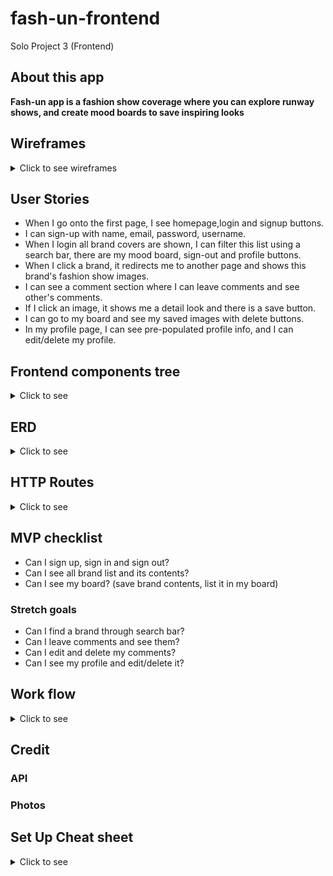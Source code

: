 # fash-un-frontend
Solo Project 3 (Frontend)
## About this app
**Fash-un app is a fashion show coverage where you can explore runway shows, and create mood boards to save inspiring looks**

## Wireframes
<details>
<summary>Click to see wireframes</summary>

![1](./wireframes/1.png)
![1](./wireframes/2.png)
![1](./wireframes/3.png)
![1](./wireframes/4.png)
![1](./wireframes/5.png)
![1](./wireframes/6.png)
![1](./wireframes/7.png)
</details>

## User Stories

- When I go onto the first page, I see homepage,login and signup buttons.
- I can sign-up with name, email, password, username.
- When I login all brand covers are shown, I can filter this list using a search bar, there are my mood board, sign-out and profile buttons. 
- When I click a brand, it redirects me to another page and shows this brand's fashion show images.
- I can see a comment section where I can leave comments and see other's comments.
- If I click an image, it shows me a detail look and there is a save button.
- I can go to my board and see my saved images with delete buttons.
- In my profile page, I can see pre-populated profile info, and I can edit/delete my profile.

## Frontend components tree
<details>
<summary>Click to see</summary>

![1](./ERD:TREE/componentTree.png)

</details>

## ERD
<details>
<summary>Click to see</summary>

![1](./ERD:TREE/ERD.png)

</details>

## HTTP Routes
<details>
<summary>Click to see</summary>

[Users]

| Method | Path                   | Purpose                                | Note                       |
|--------|------------------------|----------------------------------------|----------------------------|
| GET    | /users                 | Get user profile info                  | use auth headers for userId|
| GET    | /users/myboard       | Show saved contents in my board          | use auth headers for userId|
| POST   | /users                 | Sign-up                                |
| POST   | /users/login           | Log-in                                 |
| PUT    | /users/profile         | Edit user profile info                 |use auth headers for userId |
| DELETE | /users/                | Delete user account                    | use auth headers for userId|


[Brand] * /:id/ refers to the id of whatever that comes before /:id/ *
| Method | Path                   | Purpose                         | Note                                    |
|--------|------------------------|---------------------------------|-----------------------------------------|
| GET    | /brands                | Get brand list from api         | 
| GET    | /brands/:id            | Brand contents and comments     |Fetch brandContents, and include comments|  
| POST   | /brandContent/:id      | User can save images            |
| DELETE | /brandContent/:id      | User can delete saved images    |


[Comment]
| Method | Path                   | Purpose                         |
|--------|------------------------|---------------------------------|
| POST   | /brand/:id/comments    | Leave comments                  |


</details>

## MVP checklist 
- Can I sign up, sign in and sign out?
- Can I see all brand list and its contents?
- Can I see my board? (save brand contents, list it in my board)

### Stretch goals
- Can I find a brand through search bar?
- Can I leave comments and see them?
- Can I edit and delete my comments?
- Can I see my profile and edit/delete it?
</details>

## Work flow
<details>
<summary>Click to see </summary>

1. Work on backend and frontend synchronously.
2. Setup (react dependencies, sequelize, express, etc)
3. Make database, add constraints/validations, associations.
4. Set front/backend servers and run them.
5. Controllers and Routers in backend.
6. All functionalities in frontend using(context, components, props)
7. CRUD 
     <p>[Create]</p>

    - Signup
    - Signin
    - Save brand images  
    - Leave comments 

    <p>[Read]</p>

    - All brand list
    - Collection images(single brand view)
    - Detail view(single photo)
    - User profile info
    - Mood board(saved images)
    - All comment list

    <p>[Update]</p>

    - User profile info edit

    <p>[Delete]</p>
    
    - Delete user account
    - Delete images from mood board 

8. Signout functionality.
9. Styling up browser with CSS.
</details>

## Credit
### API
### Photos


## Set Up Cheat sheet 
<details><summary>Click to see </summary>



<details><summary>Frontend</summary>
<p>

- Dependencies

1. react-router-dom
1. axios
1. react-dotenv (if you decide to use this)

- Frontend setup
1. yarn create react-app your_app_name
1. yarn install (if you clone down and use a repo that already has a react app)
1. yarn add Dependencies to React app folder!!(written above) 
1. adjust index.js 
`import {BrowserRouter} from 'react-router-dom'`
```
ReactDOM.render(
  <React.StrictMode>
    <BrowserRouter>
      <App />
    </BrowserRouter>
</React.StrictMode>,
  document.getElementById('root')
);
```
1. Create .env in the root and add `REACT_APP_BACKEND_URL=Your-API-URL`(if you choose to use the builtin env instead of react-dotenv)
1. .gitignore(node_modules, .env(if you use dotenv))
1. Wipe up unneeded code in App.js
1. `Console.log(process.env.REACT_APP_BACKEND_URL)` in App.js to see if the server is running 

</p>

</details>



<details><summary>Backend</summary>
<p>

- Dependencies

1. cors
1. dotenv
1. express (http verb and route)
1. morgan
1. pg (is needed to create db(sequelize db:create))
1. rowdy-logger (a tool that gives a quick summary of all routes)
1. axios (if you use a third party api)
1. sequelize 
1. sequelize-cli
1. dotenv and jsonwebtoken (for encrypting id)
1. jsonwebtoken(for db hashing)

- backend setup

1. npm i -y
1. npm init 
1. npm install dependencies(written above)
1. .gitignore (add node_modules, config/config.json)
1. sequelize init (To create config, migrations, models, and seeders) 
1. adjust config
1. adjust script in package.json(npm run dev will not run if you don't add this)
```
"start": "node server.js",
"dev": "nodemon server.js"
```
1. create database (sequelize db:create)
1. create sequelize models
   - sequelize model:generate --name tableName --attributes columnName:dataType,columnName:dataType,columnName:dataType
1. Check models, add unique constraints to migration (other validations should be added to models)
1. sequelize db:migrate
1. make associations to models
1. make server.js
1. make controllers, routers folders

1. Command Line
   - npm run dev (run backend server)
   - or node server.js

   

1. Reference
   - https://github.com/SEI-SEA-1-25/intro-to-sequelize
   - https://github.com/SEI-ATL-3-8/intro-to-express


```
const express = require('express')
const app = express()

app.use(require('morgan')('tiny'))
const routesReport = require('rowdy-logger').begin(app)

app.use(express.json())
app.use(require('cors')())

const PORT = process.env.PORT || 3001
app.listen(PORT, () => {
  console.log(`server listening on ${PORT}`);
  routesReport.print()
})
```

1. test if that server runs successfully(nodemon server.js or npm run dev)
1. How to add/create seed files 

```
sequelize-cli seed:generate --name <table name you want to seed to>
sequelize-cli db:seed:all
sequelize-cli db:seed:undo:all

```

</p>

</details>


<details><summary>UseContext</summary>
<p>

1. Create your store (the context)

```
import {useState, createContext } from 'react'

const UserContext = createContext()

const UserProvider = ({children}) => {
    const [user,setUser] = useState({})
    const [color,setColor] = useState('red')

    const state = {
        userState: [user,setUser],
        fetchUser: fetchUser,
        colorState: [color,setColor]
    }

    return (
        <UserContext.Provider value={state}>
            {children}
        </UserContext.Provider>
    )
}

export { UserContext, UserProvider}
```

1. Wrap your app in the Context(store) Provider

```
import React from 'react';
import ReactDOM from 'react-dom';
import { BrowserRouter } from 'react-router-dom'
import './index.css';
import App from './App';
import reportWebVitals from './reportWebVitals';
import {UserProvider} from './context/UserContext'
ReactDOM.render(
  <BrowserRouter>
    <React.StrictMode>
      <UserProvider>
        <App />
      </UserProvider>
    </React.StrictMode>
  </BrowserRouter>,
  document.getElementById('root')
);

// If you want to start measuring performance in your app, pass a function
// to log results (for example: reportWebVitals(console.log))
// or send to an analytics endpoint. Learn more: https://bit.ly/CRA-vitals
reportWebVitals();

```

1. Any child component should follow these steps to access the store

   ![alt text](./ERD:TREE/childcomponent.png)

</p>
</details>
</details>